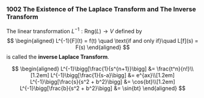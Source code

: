 ### 1002 The Existence of The Laplace Transform and The Inverse Transform

The linear transformation $L^{-1}: \text{Rng}(L) \to V$ defined by
$$
\begin{aligned}
L^{-1}[F](t) = f(t) \quad \text{if and only if}\quad L[f](s) = F(s)
\end{aligned}
$$
is called the **inverse Laplace Transform**.

$$
\begin{aligned}
L^{-1}\bigg[\frac{1}{s^{n+1}}\bigg] &= \frac{t^n}{n!}\\[1.2em]
L^{-1}\bigg[\frac{1}{s-a}\bigg] &= e^{ax}\\[1.2em]
L^{-1}\bigg[\frac{s}{s^2 + b^2}\bigg] &= \cos{bt}\\[1.2em]
L^{-1}\bigg[\frac{b}{s^2 + b^2}\bigg] &= \sin{bt}
\end{aligned}
$$
